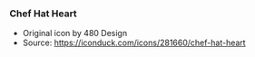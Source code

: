 ### Chef Hat Heart
* Original icon by 480 Design
* Source: https://iconduck.com/icons/281660/chef-hat-heart